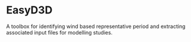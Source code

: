 # EasyD3D
A toolbox for identifying wind based representative period and extracting associated input files for modelling studies.
